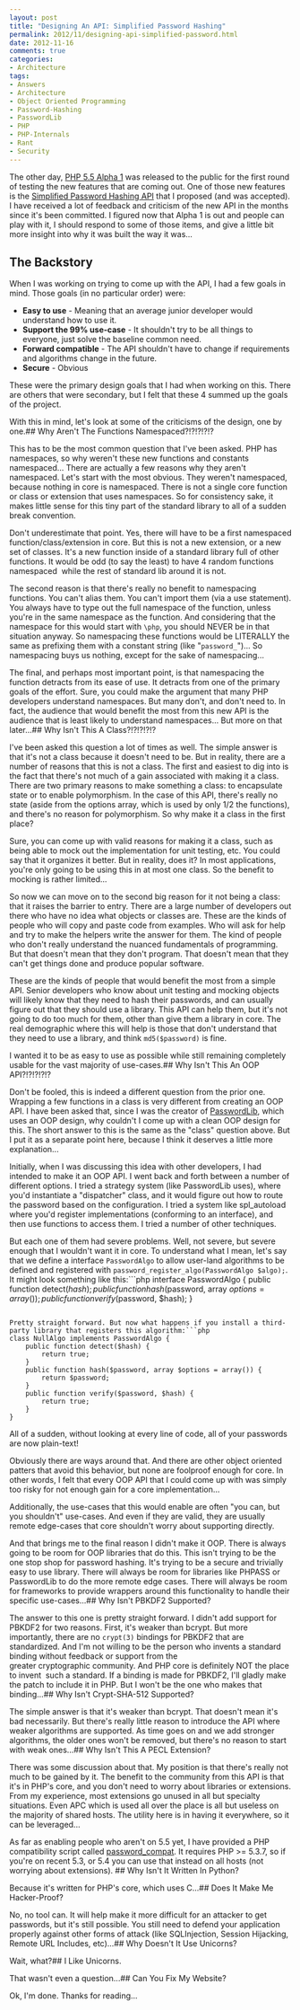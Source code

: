 ```yaml
---
layout: post
title: "Designing An API: Simplified Password Hashing"
permalink: 2012/11/designing-api-simplified-password.html
date: 2012-11-16
comments: true
categories:
- Architecture
tags:
- Answers
- Architecture
- Object Oriented Programming
- Password-Hashing
- PasswordLib
- PHP
- PHP-Internals
- Rant
- Security
---
```

The other day, [PHP 5.5 Alpha 1](http://www.php.net/archive/2012.php#id2012-11-15-1) was released to the public for the first round of testing the new features that are coming out. One of those new features is the [Simplified Password Hashing API](https://wiki.php.net/rfc/password_hash) that I proposed (and was accepted). I have received a lot of feedback and criticism of the new API in the months since it's been committed. I figured now that Alpha 1 is out and people can play with it, I should respond to some of those items, and give a little bit more insight into why it was built the way it was...<!--more-->
## The Backstory


When I was working on trying to come up with the API, I had a few goals in mind. Those goals (in no particular order) were:
 * **Easy to use** - Meaning that an average junior developer would understand how to use it.
 * **Support the 99% use-case** - It shouldn't try to be all things to everyone, just solve the baseline common need.
 * **Forward compatible** - The API shouldn't have to change if requirements and algorithms change in the future.
 * **Secure** - Obvious

These were the primary design goals that I had when working on this. There are others that were secondary, but I felt that these 4 summed up the goals of the project. 

With this in mind, let's look at some of the criticisms of the design, one by one.## Why Aren't The Functions Namespaced?!?!?!?!?


This has to be the most common question that I've been asked. PHP has namespaces, so why weren't these new functions and constants namespaced... There are actually a few reasons why they aren't namespaced. Let's start with the most obvious. They weren't namespaced, because nothing in core is namespaced. There is not a single core function or class or extension that uses namespaces. So for consistency sake, it makes little sense for this tiny part of the standard library to all of a sudden break convention.

Don't underestimate that point. Yes, there will have to be a first namespaced function/class/extension in core. But this is not a new extension, or a new set of classes. It's a new function inside of a standard library full of other functions. It would be odd (to say the least) to have 4 random functions namespaced  while the rest of standard lib around it is not.

The second reason is that there's really no benefit to namespacing functions. You can't alias them. You can't import them (via a use statement). You always have to type out the full namespace of the function, unless you're in the same namespace as the function. And considering that the namespace for this would start with `\php`, you should NEVER be in that situation anyway. So namespacing these functions would be LITERALLY the same as prefixing them with a constant string (like "`password_`")... So namespacing buys us nothing, except for the sake of namespacing...

The final, and perhaps most important point, is that namespacing the function detracts from its ease of use. It detracts from one of the primary goals of the effort. Sure, you could make the argument that many PHP developers understand namespaces. But many don't, and don't need to. In fact, the audience that would benefit the most from this new API is the audience that is least likely to understand namespaces... But more on that later...## Why Isn't This A Class?!?!?!?!?


I've been asked this question a lot of times as well. The simple answer is that it's not a class because it doesn't need to be. But in reality, there are a number of reasons that this is not a class. The first and easiest to dig into is the fact that there's not much of a gain associated with making it a class. There are two primary reasons to make something a class: to encapsulate state or to enable polymorphism. In the case of this API, there's really no state (aside from the options array, which is used by only 1/2 the functions), and there's no reason for polymorphism. So why make it a class in the first place?

Sure, you can come up with valid reasons for making it a class, such as being able to mock out the implementation for unit testing, etc. You could say that it organizes it better. But in reality, does it? In most applications, you're only going to be using this in at most one class. So the benefit to mocking is rather limited...

So now we can move on to the second big reason for it not being a class: that it raises the barrier to entry. There are a large number of developers out there who have no idea what objects or classes are. These are the kinds of people who will copy and paste code from examples. Who will ask for help and try to make the helpers write the answer for them. The kind of people who don't really understand the nuanced fundamentals of programming. But that doesn't mean that they don't program. That doesn't mean that they can't get things done and produce popular software.

These are the kinds of people that would benefit the most from a simple API. Senior developers who know about unit testing and mocking objects will likely know that they need to hash their passwords, and can usually figure out that they should use a library. This API can help them, but it's not going to do too much for them, other than give them a library in core. The real demographic where this will help is those that don't understand that they need to use a library, and think `md5($password)` is fine.

I wanted it to be as easy to use as possible while still remaining completely usable for the vast majority of use-cases.## Why Isn't This An OOP API?!?!?!?!?


Don't be fooled, this is indeed a different question from the prior one. Wrapping a few functions in a class is very different from creating an OOP API. I have been asked that, since I was the creator of [PasswordLib](https://github.com/ircmaxell/PHP-PasswordLib), which uses an OOP design, why couldn't I come up with a clean OOP design for this. The short answer to this is the same as the "class" question above. But I put it as a separate point here, because I think it deserves a little more explanation...

Initially, when I was discussing this idea with other developers, I had intended to make it an OOP API. I went back and forth between a number of different options. I tried a strategy system (like PasswordLib uses), where you'd instantiate a "dispatcher" class, and it would figure out how to route the password based on the configuration. I tried a system like spl_autoload where you'd register implementations (conforming to an interface), and then use functions to access them. I tried a number of other techniques.

But each one of them had severe problems. Well, not severe, but severe enough that I wouldn't want it in core. To understand what I mean, let's say that we define a interface `PasswordAlgo` to allow user-land algorithms to be defined and registered with `password_register_algo(PasswordAlgo $algo);`. It might look something like this:```php
interface PasswordAlgo {
    public function detect($hash);
    public function hash($password, array $options = array());
    public function verify($password, $hash);
}

```

Pretty straight forward. But now what happens if you install a third-party library that registers this algorithm:```php
class NullAlgo implements PasswordAlgo {
    public function detect($hash) { 
        return true; 
    }
    public function hash($password, array $options = array()) { 
        return $password; 
    }
    public function verify($password, $hash) {
        return true;
    }
}

```

All of a sudden, without looking at every line of code, all of your passwords are now plain-text!

Obviously there are ways around that. And there are other object oriented patters that avoid this behavior, but none are foolproof enough for core. In other words, I felt that every OOP API that I could come up with was simply too risky for not enough gain for a core implementation...

Additionally, the use-cases that this would enable are often "you can, but you shouldn't" use-cases. And even if they are valid, they are usually remote edge-cases that core shouldn't worry about supporting directly.

And that brings me to the final reason I didn't make it OOP. There is always going to be room for OOP libraries that do this. This isn't trying to be the one stop shop for password hashing. It's trying to be a secure and trivially easy to use library. There will always be room for libraries like PHPASS or PasswordLib to do the more remote edge cases. There will always be room for frameworks to provide wrappers around this functionality to handle their specific use-cases...## Why Isn't PBKDF2 Supported?


The answer to this one is pretty straight forward. I didn't add support for PBKDF2 for two reasons. First, it's weaker than bcrypt. But more importantly, there are no `crypt(3)` bindings for PBKDF2 that are standardized. And I'm not willing to be the person who invents a standard binding without feedback or support from the greater cryptographic community. And PHP core is definitely NOT the place to invent  such a standard. If a binding is made for PBKDF2, I'll gladly make the patch to include it in PHP. But I won't be the one who makes that binding...## Why Isn't Crypt-SHA-512 Supported?


The simple answer is that it's weaker than bcrypt. That doesn't mean it's bad necessarily. But there's really little reason to introduce the API where weaker algorithms are supported. As time goes on and we add stronger algorithms, the older ones won't be removed, but there's no reason to start with weak ones...## Why Isn't This A PECL Extension?


There was some discussion about that. My position is that there's really not much to be gained by it. The benefit to the community from this API is that it's in PHP's core, and you don't need to worry about libraries or extensions. From my experience, most extensions go unused in all but specialty situations. Even APC which is used all over the place is all but useless on the majority of shared hosts. The utility here is in having it everywhere, so it can be leveraged...

As far as enabling people who aren't on 5.5 yet, I have provided a PHP compatibility script called [password_compat](https://github.com/ircmaxell/password_compat). It requires PHP >= 5.3.7, so if you're on recent 5.3, or 5.4 you can use that instead on all hosts (not worrying about extensions). ## Why Isn't It Written In Python?


Because it's written for PHP's core, which uses C...## Does It Make Me Hacker-Proof?


No, no tool can. It will help make it more difficult for an attacker to get passwords, but it's still possible. You still need to defend your application properly against other forms of attack (like SQLInjection, Session Hijacking, Remote URL Includes, etc)...## Why Doesn't It Use Unicorns?


Wait, what?## I Like Unicorns.


That wasn't even a question...## Can You Fix My Website?


Ok, I'm done. Thanks for reading...